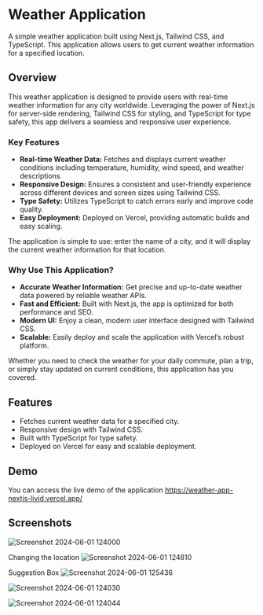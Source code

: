 # Weather Application

A simple weather application built using Next.js, Tailwind CSS, and TypeScript. This application allows users to get current weather information for a specified location.

## Overview

This weather application is designed to provide users with real-time weather information for any city worldwide. Leveraging the power of Next.js for server-side rendering, Tailwind CSS for styling, and TypeScript for type safety, this app delivers a seamless and responsive user experience.

### Key Features

- **Real-time Weather Data:** Fetches and displays current weather conditions including temperature, humidity, wind speed, and weather descriptions.
- **Responsive Design:** Ensures a consistent and user-friendly experience across different devices and screen sizes using Tailwind CSS.
- **Type Safety:** Utilizes TypeScript to catch errors early and improve code quality.
- **Easy Deployment:** Deployed on Vercel, providing automatic builds and easy scaling.

The application is simple to use: enter the name of a city, and it will display the current weather information for that location.

### Why Use This Application?

- **Accurate Weather Information:** Get precise and up-to-date weather data powered by reliable weather APIs.
- **Fast and Efficient:** Built with Next.js, the app is optimized for both performance and SEO.
- **Modern UI:** Enjoy a clean, modern user interface designed with Tailwind CSS.
- **Scalable:** Easily deploy and scale the application with Vercel’s robust platform.

Whether you need to check the weather for your daily commute, plan a trip, or simply stay updated on current conditions, this application has you covered.

## Features

- Fetches current weather data for a specified city.
- Responsive design with Tailwind CSS.
- Built with TypeScript for type safety.
- Deployed on Vercel for easy and scalable deployment.

## Demo

You can access the live demo of the application https://weather-app-nextjs-livid.vercel.app/

## Screenshots

![Screenshot 2024-06-01 124000](https://github.com/Asharma070320/Weather_app_nextjs/assets/127501344/f5dd14eb-e7f8-4117-b374-2f08623da79d)

Changing the location
![Screenshot 2024-06-01 124810](https://github.com/Asharma070320/Weather_app_nextjs/assets/127501344/2edc199b-9ed3-4c7f-8c21-e4c7f0d885a8)

Suggestion Box
![Screenshot 2024-06-01 125436](https://github.com/Asharma070320/Weather_app_nextjs/assets/127501344/7821b7ab-bd96-4315-b5e7-21d8869e02a0)



![Screenshot 2024-06-01 124030](https://github.com/Asharma070320/Weather_app_nextjs/assets/127501344/398844f2-fea5-474b-9eb4-51fa9ce2c497)

![Screenshot 2024-06-01 124044](https://github.com/Asharma070320/Weather_app_nextjs/assets/127501344/85cfe7c0-2511-4942-808c-60b3cd6aab8f)
